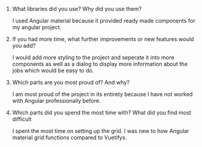 1. What libraries did you use? Why did you use them?

    I used Angular material because it provided ready made components for 
    my angular project.

2. If you had more time, what further improvements or new features would you add?
    
    I would add more styling to the project and seperate it into more components as
    well as a dialog to display more information about the jobs which would be 
    easy to do.

3. Which parts are you most proud of? And why?

    I am most proud of the project in its entirety because I have
    not worked with Angular professionally before. 

4. Which parts did you spend the most time with? What did you find most difficult

    I spent the most time on setting up the grid. I was new to how Angular material
    grid functions compared to Vuetifys. 